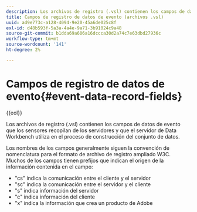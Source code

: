 ```yaml
---
description: Los archivos de registro (.vsl) contienen los campos de datos de evento que los sensores recopilan de los servidores y que el servidor de Data Workbench utiliza en el proceso de construcción del conjunto de datos.
title: Campos de registro de datos de evento (archivos .vsl)
uuid: ad9e773c-a128-4094-9e20-45a6de025c8f
exl-id: d48b593f-5a3a-4a4e-9a71-3b91024c9a48
source-git-commit: b1dda69a606a16dccca30d2a74c7e63dbd27936c
workflow-type: tm+mt
source-wordcount: '141'
ht-degree: 2%

---
```


# Campos de registro de datos de evento{#event-data-record-fields}

{{eol}}

Los archivos de registro (.vsl) contienen los campos de datos de evento que los sensores recopilan de los servidores y que el servidor de Data Workbench utiliza en el proceso de construcción del conjunto de datos.

Los nombres de los campos generalmente siguen la convención de nomenclatura para el formato de archivo de registro ampliado W3C. Muchos de los campos tienen prefijos que indican el origen de la información contenida en el campo:

* &quot;cs&quot; indica la comunicación entre el cliente y el servidor
* &quot;sc&quot; indica la comunicación entre el servidor y el cliente
* &quot;s&quot; indica información del servidor
* &quot;c&quot; indica información del cliente
* &quot;x&quot; indica la información que crea un producto de Adobe
